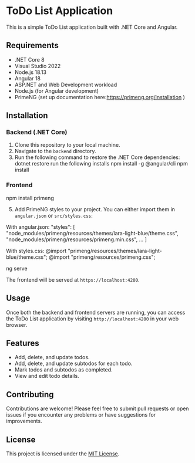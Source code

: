 # ToDo List Application

This is a simple ToDo List application built with .NET Core and Angular.

## Requirements

- .NET Core 8
- Visual Studio 2022
- Node.js 18.13
- Angular 18
- ASP.NET and Web Development workload
- Node.js (for Angular development)
- PrimeNG (set up documentation here:https://primeng.org/installation )

## Installation

### Backend (.NET Core)

1. Clone this repository to your local machine.
2. Navigate to the `backend` directory.
3. Run the following command to restore the .NET Core dependencies:
   dotnet restore
   run the following installs
npm install -g @angular/cli
npm install

### Frontend
npm install primeng

5. Add PrimeNG styles to your project. You can either import them in `angular.json` or `src/styles.css`:

With angular.json:
"styles": [
"node_modules/primeng/resources/themes/lara-light-blue/theme.css",
"node_modules/primeng/resources/primeng.min.css",
...
]


With styles.css:
@import "primeng/resources/themes/lara-light-blue/theme.css";
@import "primeng/resources/primeng.css";

ng serve


The frontend will be served at `https://localhost:4200`.

## Usage

Once both the backend and frontend servers are running, you can access the ToDo List application by visiting `http://localhost:4200` in your web browser.

## Features

- Add, delete, and update todos.
- Add, delete, and update subtodos for each todo.
- Mark todos and subtodos as completed.
- View and edit todo details.

## Contributing

Contributions are welcome! Please feel free to submit pull requests or open issues if you encounter any problems or have suggestions for improvements.

## License

This project is licensed under the [MIT License](LICENSE).

